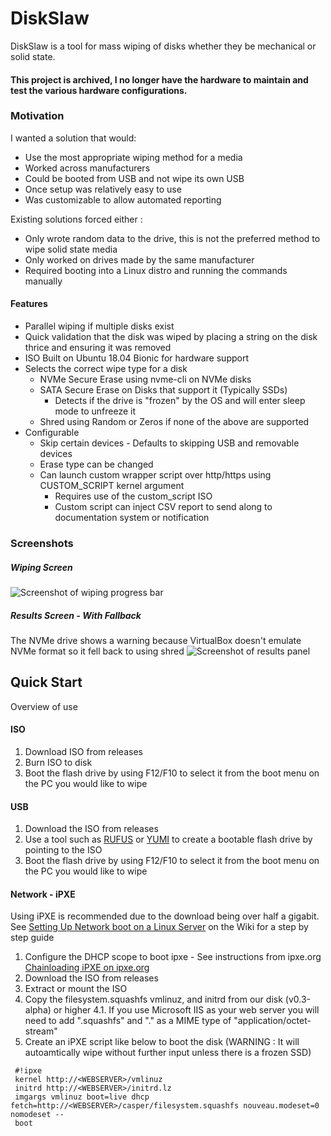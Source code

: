 # DiskSlaw
DiskSlaw is a tool for mass wiping of disks whether they be mechanical or solid state.

#### This project is archived, I no longer have the hardware to maintain and test the various hardware configurations.

### Motivation
I wanted a solution that would: 
 * Use the most appropriate wiping method for a media
 * Worked across manufacturers
 * Could be booted from USB and not wipe its own USB
 * Once setup was relatively easy to use
 * Was customizable to allow automated reporting

 Existing solutions forced either :
  * Only wrote random data to the drive, this is not the preferred method to wipe solid state media
  * Only worked on drives made by the same manufacturer
  * Required booting into a Linux distro and running the commands manually

#### Features
 * Parallel wiping if multiple disks exist
 * Quick validation that the disk was wiped by placing a string on the disk thrice and ensuring it was removed
 * ISO Built on Ubuntu 18.04 Bionic for hardware support
 * Selects the correct wipe type for a disk
   * NVMe Secure Erase using nvme-cli on NVMe disks
   * SATA Secure Erase on Disks that support it (Typically SSDs)
     * Detects if the drive is "frozen" by the OS and will enter sleep mode to unfreeze it
   * Shred using Random or Zeros if none of the above are supported
 * Configurable
    * Skip certain devices - Defaults to skipping USB and removable devices
    * Erase type can be changed
    * Can launch custom wrapper script over http/https using CUSTOM_SCRIPT kernel argument
      * Requires use of the custom_script ISO
      * Custom script can inject CSV report to send along to documentation system or notification
 

### Screenshots
##### Wiping Screen
![Screenshot of wiping progress bar](https://github.com/maltob/DiskSlaw/raw/master/img/Wiping_Progress.png)
##### Results Screen - With Fallback
 The NVMe drive shows a warning because VirtualBox doesn't emulate NVMe format so it fell back to using shred
![Screenshot of results panel](https://github.com/maltob/DiskSlaw/raw/master/img/VirtualBox_TestWipe.png)

## Quick Start
Overview of use

#### ISO
 1) Download ISO from releases
 2) Burn ISO to disk
 3) Boot the flash drive by using F12/F10 to select it from the boot menu on the PC you would like to wipe

#### USB
 1) Download the ISO from releases
 2) Use a tool such as [RUFUS](https://rufus.ie/) or [YUMI](https://www.pendrivelinux.com/yumi-multiboot-usb-creator/) to create a bootable flash drive by pointing to the ISO
 3) Boot the flash drive by using F12/F10 to select it from the boot menu on the PC you would like to wipe

 #### Network - iPXE
 Using iPXE is recommended due to the download being over half a gigabit.
 See [Setting Up Network boot on a Linux Server](https://github.com/maltob/DiskSlaw/wiki/Setting-up-network-boot-on-a-Linux-Server) on the Wiki for a step by step guide
  1) Configure the DHCP scope to boot ipxe - See instructions from ipxe.org [Chainloading iPXE on ipxe.org](https://ipxe.org/howto/chainloading)
  2) Download the ISO from releases
  3) Extract or mount the ISO
  4) Copy the filesystem.squashfs vmlinuz, and initrd from our disk (v0.3-alpha) or higher
    4.1. If you use Microsoft IIS as your web server you will need to add ".squashfs" and "." as a MIME type of "application/octet-stream" 
   5) Create an iPXE script like below to boot the disk 
   (WARNING : It will autoamtically wipe without further input unless there is a frozen SSD)
   ```
    #!ipxe
    kernel http://<WEBSERVER>/vmlinuz
    initrd http://<WEBSERVER>/initrd.lz
    imgargs vmlinuz boot=live dhcp fetch=http://<WEBSERVER>/casper/filesystem.squashfs nouveau.modeset=0 nomodeset --
    boot
   ```
